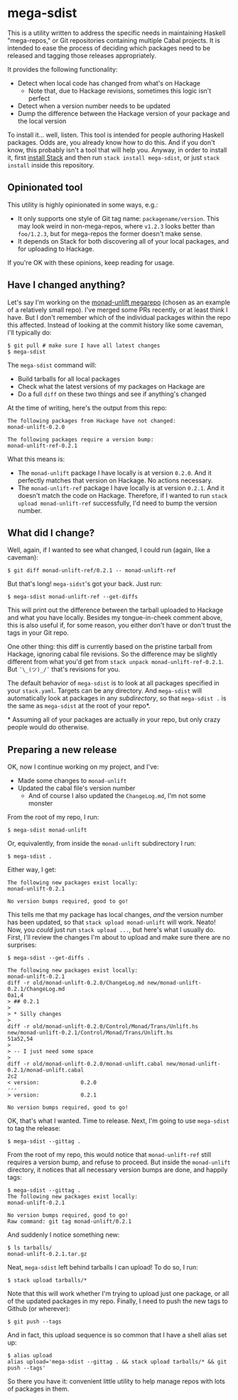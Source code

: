 # mega-sdist

This is a utility written to address the specific needs in maintaining
Haskell "mega-repos," or Git repositories containing multiple Cabal
projects. It is intended to ease the process of deciding which
packages need to be released and tagging those releases appropriately.

It provides the following functionality:

* Detect when local code has changed from what's on Hackage
    * Note that, due to Hackage revisions, sometimes this logic isn't
      perfect
* Detect when a version number needs to be updated
* Dump the difference between the Hackage version of your package and
  the local version

To install it... well, listen. This tool is intended for people
authoring Haskell packages. Odds are, you already know how to do
this. And if you don't know, this probably isn't a tool that will help
you. Anyway, in order to install it, first
[install Stack](https://haskell-lang.org/get-started) and then run
`stack install mega-sdist`, or just `stack install` inside this
repository.

## Opinionated tool

This utility is highly opinionated in some ways, e.g.:

* It only supports one style of Git tag name:
  `packagename/version`. This may look weird in non-mega-repos, where
  `v1.2.3` looks better than `foo/1.2.3`, but for mega-repos the
  former doesn't make sense.
* It depends on Stack for both discovering all of your local packages,
  and for uploading to Hackage.

If you're OK with these opinions, keep reading for usage.

## Have I changed anything?

Let's say I'm working on the
[monad-unlift megarepo](https://github.com/fpco/monad-unlift) (chosen
as an example of a relatively small repo). I've merged some PRs
recently, or at least think I have. But I don't remember which of the
individual packages within the repo this affected. Instead of looking
at the commit history like some caveman, I'll typically do:

```
$ git pull # make sure I have all latest changes
$ mega-sdist
```

The `mega-sdist` command will:

* Build tarballs for all local packages
* Check what the latest versions of my packages on Hackage are
* Do a full `diff` on these two things and see if anything's changed

At the time of writing, here's the output from this repo:

```
The following packages from Hackage have not changed:
monad-unlift-0.2.0

The following packages require a version bump:
monad-unlift-ref-0.2.1
```

What this means is:

* The `monad-unlift` package I have locally is at version `0.2.0`. And
  it perfectly matches that version on Hackage. No actions necessary.
* The `monad-unlift-ref` package I have locally is at version
  `0.2.1`. And it doesn't match the code on Hackage. Therefore, if I
  wanted to run `stack upload monad-unlift-ref` successfully, I'd need
  to bump the version number.

## What did I change?

Well, again, if I wanted to see what changed, I could run (again, like
a caveman):

```
$ git diff monad-unlift-ref/0.2.1 -- monad-unlift-ref
```

But that's long! `mega-sidst`'s got your back. Just run:

```
$ mega-sdist monad-unlift-ref --get-diffs
```

This will print out the difference between the tarball uploaded to
Hackage and what you have locally. Besides my tongue-in-cheek comment
above, this is also useful if, for some reason, you either don't have
or don't trust the tags in your Git repo.

One other thing: this diff is currently based on the pristine tarball
from Hackage, ignoring cabal file revisions. So the difference may be
slightly different from what you'd get from `stack unpack
monad-unlift-ref-0.2.1`. But `¯\_(ツ)_/¯` that's revisions for you.

The default behavior of `mega-sdist` is to look at all packages
specified in your `stack.yaml`. Targets can be any directory. And
`mega-sdist` will automatically look at packages in any
_subdirectory_, so that `mega-sdist .` is the same as `mega-sdist` at
the root of your repo\*.

\* Assuming all of your packages are actually _in_ your repo, but only
crazy people would do otherwise.

## Preparing a new release

OK, now I continue working on my project, and I've:

* Made some changes to `monad-unlift`
* Updated the cabal file's version number
    * And of course I also updated the `ChangeLog.md`, I'm not some
      monster

From the root of my repo, I run:

```
$ mega-sdist monad-unlift
```

Or, equivalently, from inside the `monad-unlift` subdirectory I run:

```
$ mega-sdist .
```

Either way, I get:

```
The following new packages exist locally:
monad-unlift-0.2.1

No version bumps required, good to go!
```

This tells me that my package has local changes, _and_ the version
number has been updated, so that `stack upload monad-unlift` will
work. Neato! Now, you _could_ just run `stack upload ...`, but here's
what I usually do. First, I'll review the changes I'm about to upload
and make sure there are no surprises:

```
$ mega-sdist --get-diffs .

The following new packages exist locally:
monad-unlift-0.2.1
diff -r old/monad-unlift-0.2.0/ChangeLog.md new/monad-unlift-0.2.1/ChangeLog.md
0a1,4
> ## 0.2.1
>
> * Silly changes
>
diff -r old/monad-unlift-0.2.0/Control/Monad/Trans/Unlift.hs new/monad-unlift-0.2.1/Control/Monad/Trans/Unlift.hs
51a52,54
>
> -- I just need some space
>
diff -r old/monad-unlift-0.2.0/monad-unlift.cabal new/monad-unlift-0.2.1/monad-unlift.cabal
2c2
< version:             0.2.0
---
> version:             0.2.1

No version bumps required, good to go!
```

OK, that's what I wanted. Time to release. Next, I'm going to use
`mega-sdist` to tag the release:

```
$ mega-sdist --gittag .
```

From the root of my repo, this would notice that `monad-unlift-ref`
still requires a version bump, and refuse to proceed. But inside the
`monad-unlift` directory, it notices that all necessary version bumps
are done, and happily tags:

```
$ mega-sdist --gittag .
The following new packages exist locally:
monad-unlift-0.2.1

No version bumps required, good to go!
Raw command: git tag monad-unlift/0.2.1
```

And suddenly I notice something new:

```
$ ls tarballs/
monad-unlift-0.2.1.tar.gz
```

Neat, `mega-sdist` left behind tarballs I can upload! To do so, I run:

```
$ stack upload tarballs/*
```

Note that this will work whether I'm trying to upload just one
package, or all of the updated packages in my repo. Finally, I need to
push the new tags to Github (or wherever):

```
$ git push --tags
```

And in fact, this upload sequence is so common that I have a shell
alias set up:

```
$ alias upload
alias upload='mega-sdist --gittag . && stack upload tarballs/* && git push --tags'
```

So there you have it: convenient little utility to help manage repos
with lots of packages in them.
